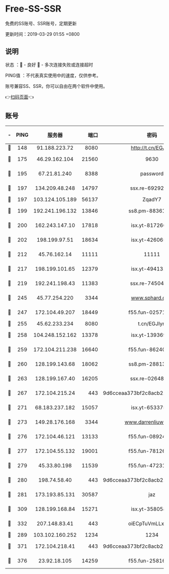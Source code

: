 # Free-SS-SSR

免费的SS账号、SSR账号，定期更新

更新时间：2019-03-29 01:55 +0800

## 说明

状态     ：🙂 - 良好 🙁 - 多次连接失败或连接超时

PING值   ：不代表真实使用中的速度，仅供参考。

账号兼容SS、SSR，你可以自由在两个软件中使用。

👉[扫码页面](https://liesauer.github.io/Free-SS-SSR/)👈

## 账号

|-|PING|服务器|端口|密码|加密方式|区域|
|:----:|:----:|:-----:|-----:|:----:|:----:|:----:|
|🙂|148|91.188.223.72|8080|http://t.cn/EGJIyrl|rc4-md5|RU|
|🙂|175|46.29.162.104|21560|9630|aes-128-ctr|RU|
|🙂|195|67.21.81.240|8388|password|aes-256-cfb|US|
|🙂|197|134.209.48.248|14797|ssx.re-69292287|aes-256-cfb|US|
|🙂|197|103.124.105.189|56137|ZqadY7|chacha20|US|
|🙂|199|192.241.196.132|13846|ss8.pm-88361455|aes-256-cfb|US|
|🙂|200|162.243.147.10|17818|isx.yt-81726610|aes-256-cfb|US|
|🙂|202|198.199.97.51|18634|isx.yt-42606522|aes-256-cfb|US|
|🙂|212|45.76.162.14|11111|11111|aes-256-cfb|SG|
|🙂|217|198.199.101.65|12379|isx.yt-49413164|aes-256-cfb|US|
|🙂|219|192.241.198.43|11383|ssx.re-74504347|aes-256-cfb|US|
|🙂|245|45.77.254.220|3344|www.sphard.com|aes-256-cfb|SG|
|🙂|247|172.104.49.207|18449|f55.fun-02571373|aes-256-cfb|SG|
|🙂|255|45.62.233.234|8080|t.cn/EGJIyrl|rc4-md5|CA|
|🙂|258|104.248.152.162|13378|isx.yt-13936918|aes-256-cfb|SG|
|🙂|259|172.104.211.238|16640|f55.fun-86240791|aes-256-cfb|US|
|🙂|260|128.199.143.68|18062|ss8.pm-28813046|aes-256-cfb|SG|
|🙂|263|128.199.167.40|16205|ssx.re-02648132|aes-256-cfb|SG|
|🙂|267|172.104.215.24|443|9d6cceaa373bf2c8acb22e60b6a58be6|aes-256-cfb|US|
|🙂|271|68.183.237.182|15057|isx.yt-65337564|aes-256-cfb|SG|
|🙂|273|149.28.176.168|3344|www.darrenliuwei.com|aes-256-cfb|AU|
|🙂|276|172.104.46.121|13133|f55.fun-08924883|aes-256-cfb|SG|
|🙂|277|172.104.55.132|19001|f55.fun-78126963|aes-256-cfb|SG|
|🙂|279|45.33.80.198|11539|f55.fun-47231627|aes-256-cfb|US|
|🙂|280|198.74.58.40|443|9d6cceaa373bf2c8acb22e60b6a58be6|aes-256-cfb|US|
|🙂|281|173.193.85.131|30587|jaz|aes-256-cfb|US|
|🙂|309|128.199.168.84|15271|isx.yt-35805853|aes-256-cfb|SG|
|🙂|332|207.148.83.41|443|oiECpTuVmLLxk4Ts|aes-256-cfb|AU|
|🙂|289|103.102.160.252|1234|1234|rc4-md5|JP|
|🙂|371|172.104.218.41|443|9d6cceaa373bf2c8acb22e60b6a58be6|aes-256-cfb|US|
|🙂|376|23.92.18.105|14259|f55.fun-25816002|aes-256-cfb|US|
